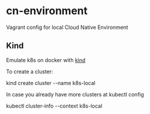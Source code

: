 # cn-environment
Vagrant config for local Cloud Native Environment

## Kind

Emulate k8s on docker with [kind](https://github.com/kubernetes-sigs/kind)  

To create a cluster:  

kind create cluster --name k8s-local  

In case you already have more clusters at kubectl config  

kubectl cluster-info --context k8s-local  
